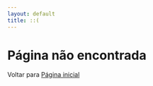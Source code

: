 ```yaml
---
layout: default
title: ::(
---
```


<h1>Página não encontrada</h1>
Voltar para <a href="/Meu-Site/">Página inicial</a>
